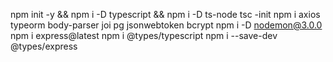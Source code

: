 npm init -y && npm i -D typescript && npm i -D ts-node
tsc -init
npm i axios typeorm body-parser joi pg jsonwebtoken bcrypt
npm i -D nodemon@3.0.0
npm i express@latest
npm i @types/typescript
npm i --save-dev @types/express